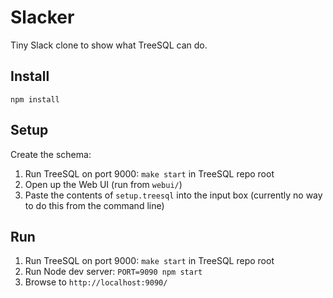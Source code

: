 # Slacker

Tiny Slack clone to show what TreeSQL can do.

## Install

```npm install```

## Setup

Create the schema:

1. Run TreeSQL on port 9000: `make start` in TreeSQL repo root
2. Open up the Web UI (run from `webui/`)
3. Paste the contents of `setup.treesql` into the input box (currently no way to do this from the command line)

## Run

1. Run TreeSQL on port 9000: `make start` in TreeSQL repo root
2. Run Node dev server: `PORT=9090 npm start`
3. Browse to `http://localhost:9090/`
